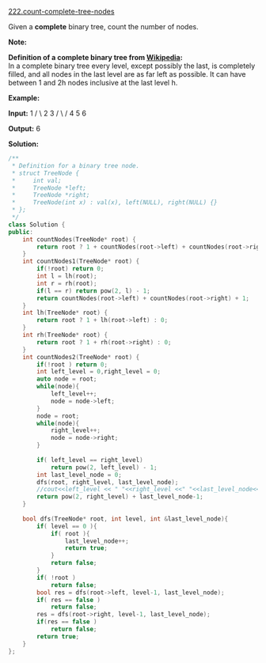 [222.count-complete-tree-nodes](https://leetcode.com/problems/count-complete-tree-nodes/)  

Given a **complete** binary tree, count the number of nodes.

**Note:**

**Definition of a complete binary tree from [Wikipedia](http://en.wikipedia.org/wiki/Binary_tree#Types_of_binary_trees):**  
In a complete binary tree every level, except possibly the last, is completely filled, and all nodes in the last level are as far left as possible. It can have between 1 and 2h nodes inclusive at the last level h.

**Example:**

**Input:** 
    1
   / \\
  2   3
 / \\  /
4  5 6

**Output:** 6  



**Solution:**  

```cpp
/**
 * Definition for a binary tree node.
 * struct TreeNode {
 *     int val;
 *     TreeNode *left;
 *     TreeNode *right;
 *     TreeNode(int x) : val(x), left(NULL), right(NULL) {}
 * };
 */
class Solution {
public:
    int countNodes(TreeNode* root) {
        return root ? 1 + countNodes(root->left) + countNodes(root->right) : 0;
    }
    int countNodes1(TreeNode* root) {
        if(!root) return 0;
        int l = lh(root);
        int r = rh(root);
        if(l == r) return pow(2, l) - 1;
        return countNodes(root->left) + countNodes(root->right) + 1;
    }
    int lh(TreeNode* root) {
        return root ? 1 + lh(root->left) : 0;
    }
    int rh(TreeNode* root) {
        return root ? 1 + rh(root->right) : 0;
    }
    int countNodes2(TreeNode* root) {
        if(!root ) return 0;
        int left_level = 0,right_level = 0;
        auto node = root;
        while(node){
            left_level++;
            node = node->left;
        }
        node = root;
        while(node){
            right_level++;
            node = node->right;
        }
        
        if( left_level == right_level)
            return pow(2, left_level) - 1;
        int last_level_node = 0;
        dfs(root, right_level, last_level_node);
        //cout<<left_level << " "<<right_level <<" "<<last_level_node<<endl;
        return pow(2, right_level) + last_level_node-1;
    }
    
    bool dfs(TreeNode* root, int level, int &last_level_node){
        if( level == 0 ){
            if( root ){
                last_level_node++;
                return true;
            }
            return false;
        }
        if( !root )
            return false;
        bool res = dfs(root->left, level-1, last_level_node);
        if( res == false )
            return false;
        res = dfs(root->right, level-1, last_level_node);
        if(res == false )
            return false;
        return true;
    }
};
```
      